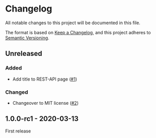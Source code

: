# Changelog

All notable changes to this project will be documented in this file.

The format is based on [Keep a Changelog](https://keepachangelog.com/en/1.0.0/),
and this project adheres to [Semantic Versioning](https://semver.org/spec/v2.0.0.html).

## Unreleased
### Added
- Add title to REST-API page ([#1](https://github.com/scm-manager/scm-openapi-plugin/pull/1))

### Changed
- Changeover to MIT license ([#2](https://github.com/scm-manager/scm-openapi-plugin/pull/2))

## 1.0.0-rc1 - 2020-03-13
First release

